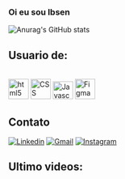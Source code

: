 ### Oi eu sou Ibsen

![Anurag's GitHub stats](https://github-readme-stats.vercel.app/api?username=Ib100x&show_icons=true&theme=dark)

## Usuario de:

<div style="dislay: inline_block"><br/> <img style="height:40px ; width:40px;" aling="center" alt="html5" height"30" width"40" src="https://cdn.jsdelivr.net/gh/devicons/devicon@latest/icons/html5/html5-original-wordmark.svg"/>
<img style="height:40px ; width:40px;" aling="center" alt="CSS" height"30" width"40" src="https://cdn.jsdelivr.net/gh/devicons/devicon@latest/icons/css3/css3-original-wordmark.svg"/>
<img style="height:35px ; width:40px;" aling="center" alt="Javascript" height"30" width"40" src="https://cdn.jsdelivr.net/gh/devicons/devicon@latest/icons/javascript/javascript-original.svg"/>
<img style="height:40px ; width:40px;" aling="center" alt="Figma" height"30" width"40" src="https://cdn.jsdelivr.net/gh/devicons/devicon@latest/icons/figma/figma-original.svg"/>
</div> 

## Contato

[![Linkedin](https://img.shields.io/badge/LinkedIn-0077B5?style=for-the-badge&logo=linkedin&logoColor=white)](https://www.linkedin.com/in/ibsen-duarte-7441a9325/)
[![Gmail](https://img.shields.io/badge/Gmail-D14836?style=for-the-badge&logo=gmail&logoColor=white)](mailto:ibsenfernando80@gmail.com)
[![Instagram](https://img.shields.io/badge/Instagram-E4405F?style=for-the-badge&logo=instagram&logoColor=white)](https://www.instagram.com/ibsen.duart/)


## Ultimo videos:
[]()</br>
[]()</br>
[]()</br>
